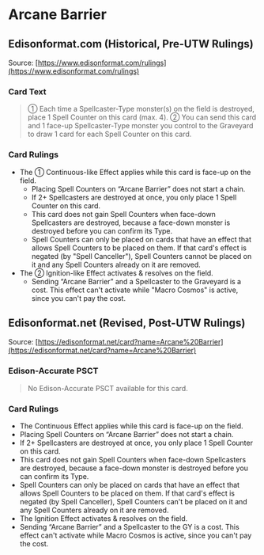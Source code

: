 # Arcane Barrier

## Edisonformat.com (Historical, Pre-UTW Rulings)

Source: [https://www.edisonformat.com/rulings](https://www.edisonformat.com/rulings)

### Card Text

> ① Each time a Spellcaster-Type monster(s) on the field is destroyed, place 1 Spell Counter on this card (max. 4). ② You can send this card and 1 face-up Spellcaster-Type monster you control to the Graveyard to draw 1 card for each Spell Counter on this card.

### Card Rulings

*   The ① Continuous-like Effect applies while this card is face-up on the field.
    *   Placing Spell Counters on “Arcane Barrier” does not start a chain.
    *   If 2+ Spellcasters are destroyed at once, you only place 1 Spell Counter on this card.
    *   This card does not gain Spell Counters when face-down Spellcasters are destroyed, because a face-down monster is destroyed before you can confirm its Type.
    *   Spell Counters can only be placed on cards that have an effect that allows Spell Counters to be placed on them. If that card's effect is negated (by "Spell Canceller"), Spell Counters cannot be placed on it and any Spell Counters already on it are removed.
*   The ② Ignition-like Effect activates & resolves on the field.
    *   Sending “Arcane Barrier” and a Spellcaster to the Graveyard is a cost. This effect can't activate while "Macro Cosmos" is active, since you can't pay the cost.

## Edisonformat.net (Revised, Post-UTW Rulings)

Source: [https://edisonformat.net/card?name=Arcane%20Barrier](https://edisonformat.net/card?name=Arcane%20Barrier)

### Edison-Accurate PSCT

> No Edison-Accurate PSCT available for this card.

### Card Rulings

*   The Continuous Effect applies while this card is face-up on the field.
*   Placing Spell Counters on “Arcane Barrier” does not start a chain.
*   If 2+ Spellcasters are destroyed at once, you only place 1 Spell Counter on this card.
*   This card does not gain Spell Counters when face-down Spellcasters are destroyed, because a face-down monster is destroyed before you can confirm its Type.
*   Spell Counters can only be placed on cards that have an effect that allows Spell Counters to be placed on them. If that card's effect is negated (by Spell Canceller), Spell Counters can't be placed on it and any Spell Counters already on it are removed.
*   The Ignition Effect activates & resolves on the field.
*   Sending “Arcane Barrier” and a Spellcaster to the GY is a cost. This effect can't activate while Macro Cosmos is active, since you can't pay the cost.
            
